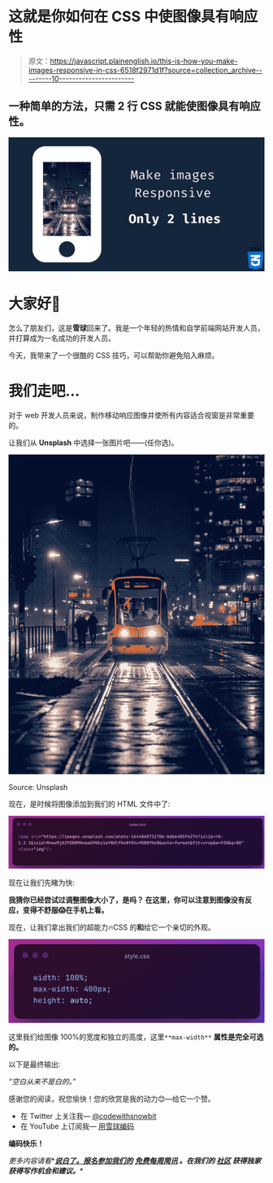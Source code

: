 # 这就是你如何在 CSS 中使图像具有响应性

> 原文：<https://javascript.plainenglish.io/this-is-how-you-make-images-responsive-in-css-6518f2971d1f?source=collection_archive---------10----------------------->

## 一种简单的方法，只需 2 行 CSS 就能使图像具有响应性。

![](img/fe96d848dcaea505b083ce65feaa1b8a.png)

# 大家好👋

怎么了朋友们，这是**雪球**回来了。我是一个年轻的热情和自学前端网站开发人员，并打算成为一名成功的开发人员。

今天，我带来了一个很酷的 CSS 技巧，可以帮助你避免陷入麻烦。

# 我们走吧…

对于 web 开发人员来说，制作移动响应图像并使所有内容适合视窗是非常重要的。

让我们从 **Unsplash** 中选择一张图片吧——(任你选)。

![](img/841600d1f988725cc8aaf133881f74e4.png)

Source: Unsplash

现在，是时候将图像添加到我们的 HTML 文件中了:

![](img/c9bba4701a4e9e6789f658b35fad7f2c.png)

现在让我们先睹为快:

**我猜你已经尝试过调整图像大小了，是吗？
在这里，你可以注意到图像没有反应，变得不舒服😱在手机上看。**

现在，让我们拿出我们的超能力🔥CSS 的**和**给它一个亲切的外观。

![](img/b5410da024e52ec8ef45286fb154738d.png)

这里我们给图像 100%的宽度和独立的高度，这里`**max-width**` **属性是完全可选的。**

以下是最终输出:

*“空白从来不是白的。”*

感谢您的阅读，祝您愉快！您的欣赏是我的动力😊—给它一个赞。

*   在 Twitter 上关注我— [@codewithsnowbit](https://twitter.com/codewithsnowbit)
*   在 YouTube 上订阅我— [用雪球编码](https://www.youtube.com/channel/UCNTKqF1vhFYX_v0ERnUa1RQ?view_as=subscriber&sub_confirmation=1)

**编码快乐！**

*更多内容请看**[***说白了。报名参加我们的***](http://plainenglish.io/) **[***免费每周简讯***](http://newsletter.plainenglish.io/) *。在我们的* [***社区***](https://discord.gg/GtDtUAvyhW) *获得独家获得写作机会和建议。****